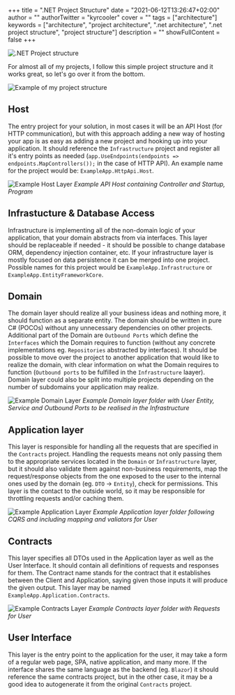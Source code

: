 +++
title = ".NET Project Structure"
date = "2021-06-12T13:26:47+02:00"
author = ""
authorTwitter = "kyrcooler"
cover = ""
tags = ["architecture"]
keywords = ["architecture", "project architecture", ".net architecture", ".net project structure", "project structure"]
description = ""
showFullContent = false
+++

![.NET Project structure](https://i.imgur.com/doHlU9l.png)

For almost all of my projects, I follow this simple project structure and it works great, so let's go over it from the bottom.

![Example of my project structure](https://i.imgur.com/e5py7sN.png)

## Host

The entry project for your solution, in most cases it will be an API Host (for HTTP communication), but with this approach adding a new way of hosting your app is as easy as adding a new project and hooking up into your application. It should reference the `Infrastructure` project and register all it's entry points as needed (`app.UseEndpoints(endpoints => endpoints.MapControllers());` in the case of HTTP API). An example name for the project would be: `ExampleApp.HttpApi.Host`.

![Example Host Layer](https://i.imgur.com/jBDXxys.png)
_Example API Host containing Controller and Startup, Program_

## Infrastucture & Database Access

Infrastructure is implementing all of the non-domain logic of your application, that your domain abstracts from via interfaces. This layer should be replaceable if needed - it should be possible to change database ORM, dependency injection container, etc. If your infrastructure layer is mostly focused on data persistence it can be merged into one project. Possible names for this project would be `ExampleApp.Infrastructure` or `ExampleApp.EntityFrameworkCore`.

## Domain

The domain layer should realize all your business ideas and nothing more, it should function as a separate entity. The domain should be written in pure C# (POCOs) without any unnecessary dependencies on other projects. Additional part of the Domain are `Outbound Ports` which define the `Interfaces` which the Domain requires to function (without any concrete implementations eg. `Repositories` abstracted by interfaces). It should be possible to move over the project to another application that would like to realize the domain, with clear information on what the Domain requires to function (`Outbound ports` to be fulfilled in the `Infrastructure` laayer). Domain layer could also be split into multiple projects depending on the number of subdomains your application may realize. 

![Example Domain Layer](https://i.imgur.com/U3QEx4e.png)
_Example Domain layer folder with User Entity, Service and Outbound Ports to be realised in the Infrastructure_

## Application layer

This layer is responsible for handling all the requests that are specified in the `Contracts` project. Handling the requests means not only passing them to the appropriate services located in the `Domain` or `Infrastructure` layer, but it should also validate them against non-business requirements, map the request/response objects from the one exposed to the user to the internal ones used by the domain (eg. `DTO` -> `Entity`), check for permissions. This layer is the contact to the outside world, so it may be responsible for throttling requests and/or caching them.

![Example Application Layer](https://i.imgur.com/eWFtbMJ.png)
_Example Application layer folder following CQRS and including mapping and valiators for User_

## Contracts

This layer specifies all DTOs used in the Application layer as well as the User Interface. It should contain all definitions of requests and responses for them. The Contract name stands for the contract that it establishes between the Client and Application, saying given those inputs it will produce the given output. This layer may be named `ExampleApp.Application.Contracts`.

![Example Contracts Layer](https://i.imgur.com/VA6L9TI.png)
_Example Contracts layer folder with Requests for User_

## User Interface

This layer is the entry point to the application for the user, it may take a form of a regular web page, SPA, native application, and many more. If the interface shares the same language as the backend (eg. `Blazor`) it should reference the same contracts project, but in the other case, it may be a good idea to autogenerate it from the original `Contracts` project. 